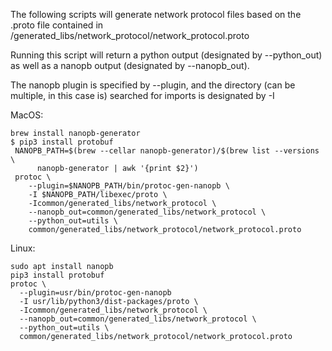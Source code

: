The following scripts will generate network protocol files based on the .proto file contained in /generated_libs/network_protocol/network_protocol.proto

Running this script will return a python output (designated by --python_out) as well as a nanopb output (designated by --nanopb_out). 

The nanopb plugin is specified by --plugin, and the directory (can be multiple, in this case is) searched for imports is designated by -I
 

   MacOS:
    
    brew install nanopb-generator
    $ pip3 install protobuf
     NANOPB_PATH=$(brew --cellar nanopb-generator)/$(brew list --versions \
          nanopb-generator | awk '{print $2}')
     protoc \
        --plugin=$NANOPB_PATH/bin/protoc-gen-nanopb \
        -I $NANOPB_PATH/libexec/proto \
        -Icommon/generated_libs/network_protocol \
        --nanopb_out=common/generated_libs/network_protocol \
        --python_out=utils \
        common/generated_libs/network_protocol/network_protocol.proto

   Linux:
    
    sudo apt install nanopb
    pip3 install protobuf
    protoc \
      --plugin=usr/bin/protoc-gen-nanopb     
      -I usr/lib/python3/dist-packages/proto \
      -Icommon/generated_libs/network_protocol \
      --nanopb_out=common/generated_libs/network_protocol \
      --python_out=utils \
      common/generated_libs/network_protocol/network_protocol.proto